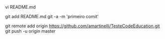 vi README.md

git add README.md
git -a -m 'primeiro comit'

git remote add origin https://github.com/amartinelli/TesteCodeEducation.git
git push -u origin master

